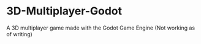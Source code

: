 # 3D-Multiplayer-Godot
A 3D multiplayer game made with the Godot Game Engine (Not working as of writing)
